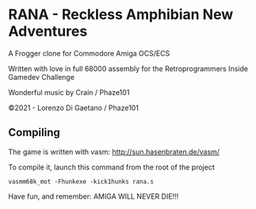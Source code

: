 # RANA - Reckless Amphibian New Adventures

A Frogger clone for Commodore Amiga OCS/ECS

Written with love in full 68000 assembly for the Retroprogrammers Inside Gamedev Challenge

Wonderful music by Crain / Phaze101

©2021 - Lorenzo Di Gaetano / Phaze101

## Compiling

The game is written with vasm: http://sun.hasenbraten.de/vasm/

To compile it, launch this command from the root of the project

`vasmm68k_mot -Fhunkexe -kick1hunks rana.s`

Have fun, and remember: AMIGA WILL NEVER DIE!!!
